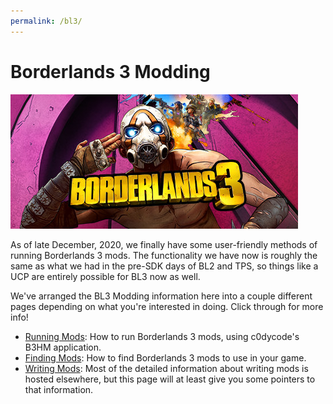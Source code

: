```yaml
---
permalink: /bl3/
---
```


# Borderlands 3 Modding

[![Borderlands 3 Steam Logo](/img/logo_bl3.jpg)](/img/logo_bl3.jpg)

As of late December, 2020, we finally have some user-friendly methods of
running Borderlands 3 mods.  The functionality we have now is roughly the
same as what we had in the pre-SDK days of BL2 and TPS, so things like
a UCP are entirely possible for BL3 now as well.

We've arranged the BL3 Modding information here into a couple different
pages depending on what you're interested in doing.  Click through for
more info!

- [Running Mods](/bl3-running-mods/): How to run Borderlands 3
  mods, using c0dycode's B3HM application.
- [Finding Mods](/bl3-finding-mods/): How to find Borderlands 3 mods to
  use in your game.
- [Writing Mods](/bl3-writing-mods/): Most of the detailed information
  about writing mods is hosted elsewhere, but this page will at least
  give you some pointers to that information.

